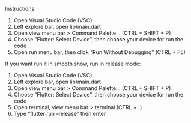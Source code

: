 Instructions

1.	Open Visual Studio Code (VSC)
2.	Left explore bar, open lib/main.dart
3.	Open view menu bar > Command Palette… (CTRL + SHIFT + P)
4.	Choose “Flutter: Select Device”, then choose your device for run the code
5.	Open run menu bar, then click “Run Without Debugging” (CTRL + F5)

If you want run it in smooth show, run in release mode:
1.	Open Visual Studio Code (VSC)
2.	Left explore bar, open lib/main.dart
3.	Open view menu bar > Command Palette… (CTRL + SHIFT + P)
4.	Choose “Flutter: Select Device”, then choose your device for run the code
5.	Open terminal, view menu bar > terminal (CTRL + `)
6.	Type “flutter run –release” then enter
